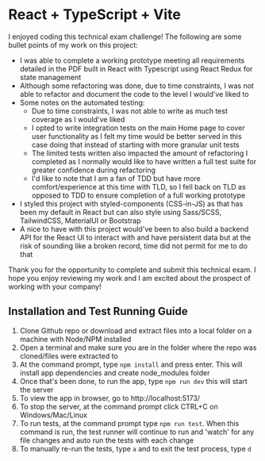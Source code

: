 # React + TypeScript + Vite

I enjoyed coding this technical exam challenge! The following are some bullet points of my work on this project:

- I was able to complete a working prototype meeting all requirements detailed in the PDF built in React with Typescript using React Redux for state management
- Although some refactoring was done, due to time constraints, I was not able to refactor and document the code to the level I would've liked to
- Some notes on the automated testing:
  - Due to time constraints, I was not able to write as much test coverage as I would've liked
  - I opted to write integration tests on the main Home page to cover user functionality as I felt my time would be better served in this case doing that instead of starting with more granular unit tests
  - The limited tests written also impacted the amount of refactoring I completed as I normally would like to have written a full test suite for greater confidence during refactoring
  - I'd like to note that I am a fan of TDD but have more comfort/experience at this time with TLD, so I fell back on TLD as opposed to TDD to ensure completion of a full working prototype
- I styled this project with styled-components (CSS-in-JS) as that has been my default in React but can also style using Sass/SCSS, TailwindCSS, MaterialUI or Bootstrap
- A nice to have with this project would've been to also build a backend API for the React UI to interact with and have persistent data but at the risk of sounding like a broken record, time did not permit for me to do that

Thank you for the opportunity to complete and submit this technical exam. I hope you enjoy reviewing my work and I am excited about the prospect of working with your company!

## Installation and Test Running Guide

1. Clone Github repo or download and extract files into a local folder on a machine with Node/NPM installed
2. Open a terminal and make sure you are in the folder where the repo was cloned/files were extracted to
3. At the command prompt, type `npm install` and press enter. This will install app dependencies and create node_modules folder
4. Once that's been done, to run the app, type `npm run dev` this will start the server
5. To view the app in browser, go to http://localhost:5173/
6. To stop the server, at the command prompt click CTRL+C on Windows/Mac/Linux
7. To run tests, at the command prompt type `npm run test`. When this command is run, the test runner will continue to run and 'watch' for any file changes and auto run the tests with each change
8. To manually re-run the tests, type `a` and to exit the test process, type `d`
